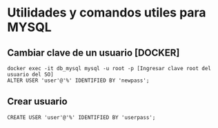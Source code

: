 # Utilidades y comandos utiles para MYSQL

## Cambiar clave de un usuario [DOCKER]

	docker exec -it db_mysql mysql -u root -p [Ingresar clave root del usuario del SO]
	ALTER USER 'user'@'%' IDENTIFIED BY 'newpass';

## Crear usuario
	
	CREATE USER 'user'@'%' IDENTIFIED BY 'userpass';
